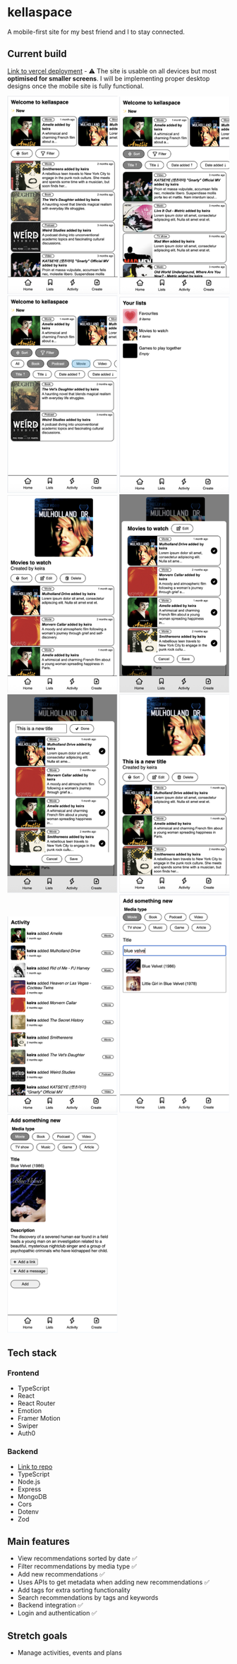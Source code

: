 # kellaspace

A mobile-first site for my best friend and I to stay connected.

## Current build

[Link to vercel deployment](https://kellaspace-frontend.vercel.app/) - ⚠️ The site is usable on all devices but most **optimised for smaller screens**. I will be implementing proper desktop designs once the mobile site is fully functional.

<img src="./build-screenshots/kellaspace-10-25-1.png" width="250"/>
<img src="./build-screenshots/kellaspace-10-25-2.png" width="250"/>
<img src="./build-screenshots/kellaspace-10-25-3.png" width="250"/>
<img src="./build-screenshots/kellaspace-10-25-4.png" width="250"/>
<img src="./build-screenshots/kellaspace-10-25-5.png" width="250"/>
<img src="./build-screenshots/kellaspace-10-25-6.png" width="250"/>
<img src="./build-screenshots/kellaspace-10-25-7.png" width="250"/>
<img src="./build-screenshots/kellaspace-10-25-8.png" width="250"/>
<img src="./build-screenshots/kellaspace-10-25-9.png" width="250"/>
<img src="./build-screenshots/kellaspace-10-25-10.png" width="250"/>
<img src="./build-screenshots/kellaspace-10-25-11.png" width="250"/>

## Tech stack

### Frontend

- TypeScript
- React
- React Router
- Emotion
- Framer Motion
- Swiper
- Auth0

### Backend

- [Link to repo](https://github.com/keirastanley/kellaspace_backend)
- TypeScript
- Node.js
- Express
- MongoDB
- Cors
- Dotenv
- Zod

## Main features

- View recommendations sorted by date ✅
- Filter recommendations by media type ✅
- Add new recommendations ✅
- Uses APIs to get metadata when adding new recommendations ✅
- Add tags for extra sorting functionality
- Search recommendations by tags and keywords
- Backend integration ✅
- Login and authentication ✅

## Stretch goals

- Manage activities, events and plans
